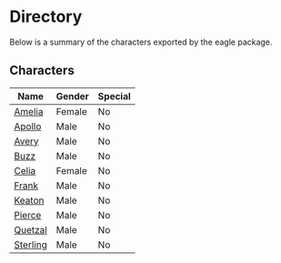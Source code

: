 # Directory
Below is a summary of the characters exported by the eagle package.
## Characters
|Name|Gender|Special|
|---|---|---|
|[Amelia](./character/eagle/amelia.go)|Female|No|
|[Apollo](./character/eagle/apollo.go)|Male|No|
|[Avery](./character/eagle/avery.go)|Male|No|
|[Buzz](./character/eagle/buzz.go)|Male|No|
|[Celia](./character/eagle/celia.go)|Female|No|
|[Frank](./character/eagle/frank.go)|Male|No|
|[Keaton](./character/eagle/keaton.go)|Male|No|
|[Pierce](./character/eagle/pierce.go)|Male|No|
|[Quetzal](./character/eagle/quetzal.go)|Male|No|
|[Sterling](./character/eagle/sterling.go)|Male|No|
